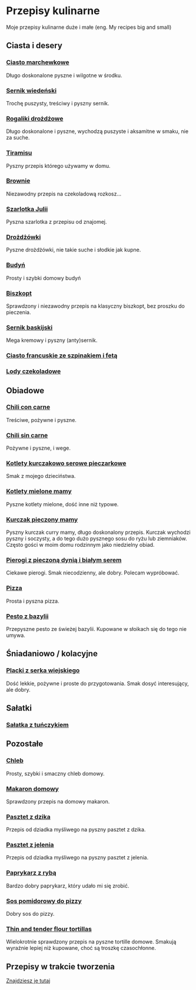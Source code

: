 # Przepisy kulinarne
Moje przepisy kulinarne duże i małe (eng. My recipes big and small)

## Ciasta i desery

### [Ciasto marchewkowe](https://varqox.github.io/przepisy-kulinarne/ciasto_marchewkowe.html)
Długo doskonalone pyszne i wilgotne w środku.

### [Sernik wiedeński](https://varqox.github.io/przepisy-kulinarne/sernik_wiedeński.html)
Trochę puszysty, treściwy i pyszny sernik.

### [Rogaliki drożdżowe](https://varqox.github.io/przepisy-kulinarne/rogaliki_drożdżowe.html)
Długo doskonalone i pyszne, wychodzą puszyste i aksamitne w smaku, nie za suche.

### [Tiramisu](https://varqox.github.io/przepisy-kulinarne/tiramisu.html)
Pyszny przepis którego używamy w domu.

### [Brownie](https://varqox.github.io/przepisy-kulinarne/brownie.html)
Niezawodny przepis na czekoladową rozkosz...

### [Szarlotka Julii](https://varqox.github.io/przepisy-kulinarne/szarlotka_julii.html)
Pyszna szarlotka z przepisu od znajomej.

### [Drożdżówki](https://varqox.github.io/przepisy-kulinarne/drożdżówki.html)
Pyszne drożdżówki, nie takie suche i słodkie jak kupne.

### [Budyń](https://varqox.github.io/przepisy-kulinarne/budyń.html)
Prosty i szybki domowy budyń

### [Biszkopt](https://varqox.github.io/przepisy-kulinarne/biszkopt.html)
Sprawdzony i niezawodny przepis na klasyczny biszkopt, bez proszku do pieczenia.

### [Sernik baskijski](https://varqox.github.io/przepisy-kulinarne/sernik_baskijski.html)
Mega kremowy i pyszny (anty)sernik.

### [Ciasto francuskie ze szpinakiem i fetą](ciasto_francuskie_ze_szpinakiem_i_fetą.html)

### [Lody czekoladowe](lody_czekoladowe.html)

## Obiadowe

### [Chili con carne](https://varqox.github.io/przepisy-kulinarne/chili_con_carne.html)
Treściwe, pożywne i pyszne.

### [Chili sin carne](https://varqox.github.io/przepisy-kulinarne/chili_sin_carne.html)
Pożywne i pyszne, i wege.

### [Kotlety kurczakowo serowe pieczarkowe](https://varqox.github.io/przepisy-kulinarne/kotlety_kurczakowo_serowe_pieczarkowe.html)
Smak z mojego dzieciństwa.

### [Kotlety mielone mamy](https://varqox.github.io/przepisy-kulinarne/kotlety_mielone_mamy.html)
Pyszne kotlety mielone, dość inne niż typowe.

### [Kurczak pieczony mamy](https://varqox.github.io/przepisy-kulinarne/kurczak_pieczony_mamy.html)
Pyszny kurczak curry mamy, długo doskonalony przepis. Kurczak wychodzi pyszny i soczysty, a do tego dużo pysznego sosu do ryżu lub ziemniaków. Często gości w moim domu rodzinnym jako niedzielny obiad.

### [Pierogi z pieczoną dynią i białym serem](https://varqox.github.io/przepisy-kulinarne/pierogi_z_pieczoną_dynią_i_białym_serem.html)
Ciekawe pierogi. Smak niecodzienny, ale dobry. Polecam wypróbować.

### [Pizza](https://varqox.github.io/przepisy-kulinarne/pizza.html)
Prosta i pyszna pizza.

### [Pesto z bazylii](https://varqox.github.io/przepisy-kulinarne/pesto_z_bazylii.html)
Przepyszne pesto ze świeżej bazylii. Kupowane w słoikach się do tego nie umywa.

## Śniadaniowo / kolacyjne

### [Placki z serka wiejskiego](https://varqox.github.io/przepisy-kulinarne/placki_z_serka_wiejskiego.html)
Dość lekkie, pożywne i proste do przygotowania. Smak dosyć interesujący, ale dobry.

## Sałatki

### [Sałatka z tuńczykiem](https://varqox.github.io/przepisy-kulinarne/sałatka_z_tuńczykiem.html)

## Pozostałe

### [Chleb](https://varqox.github.io/przepisy-kulinarne/chleb.html)
Prosty, szybki i smaczny chleb domowy.

### [Makaron domowy](https://varqox.github.io/przepisy-kulinarne/makaron_domowy.html)
Sprawdzony przepis na domowy makaron.

### [Pasztet z dzika](https://varqox.github.io/przepisy-kulinarne/pasztet_z_dzika.html)
Przepis od dziadka myśliwego na pyszny pasztet z dzika.

### [Pasztet z jelenia](https://varqox.github.io/przepisy-kulinarne/pasztet_z_jelenia.html)
Przepis od dziadka myśliwego na pyszny pasztet z jelenia.

### [Paprykarz z rybą](https://varqox.github.io/przepisy-kulinarne/paprykarz_z_rybą.html)
Bardzo dobry paprykarz, który udało mi się zrobić.

### [Sos pomidorowy do pizzy](https://varqox.github.io/przepisy-kulinarne/sos_pomidorowy_do_pizzy.html)
Dobry sos do pizzy.

### [Thin and tender flour tortillas](https://varqox.github.io/przepisy-kulinarne/tortiallas_thin_and_tender.html)
Wielokrotnie sprawdzony przepis na pyszne tortille domowe. Smakują wyraźnie lepiej niż kupowane, choć są troszkę czasochłonne.

## Przepisy w trakcie tworzenia
[Znajdziesz je tutaj](https://github.com/varqox/przepisy-kulinarne/tree/main/niepełne/)
